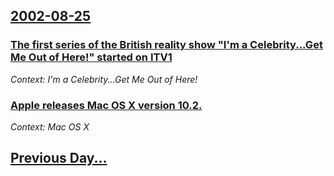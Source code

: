 ## [2002-08-25](/news/2002/08/25/index.md)

### [ The first series of the British reality show "I'm a Celebrity...Get Me Out of Here!" started on ITV1](/news/2002/08/25/the-first-series-of-the-british-reality-show-i-m-a-celebrity-get-me-out-of-here-started-on-itv1.md)
_Context: I'm a Celebrity...Get Me Out of Here!_

### [ Apple releases Mac OS X version 10.2.](/news/2002/08/25/apple-releases-mac-os-x-version-10-2.md)
_Context: Mac OS X_

## [Previous Day...](/news/2002/08/24/index.md)

